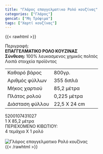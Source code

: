 ```yaml
---
title: "Γλάρος επαγγελματικο Ρολό κουζίνας"
categories: ["Γλάρος"]
gencat: ["Μη Τρόφιμα"]
tags: ["Χαρτί κουζίνας"]
---
```

{{< rawhtml >}}

<div class="sload200"><div class="product"><div id="sistatika">Περιγραφή:</div><div class="alltext"><b>ΕΠΑΓΓΕΛΜΑΤΙΚΟ ΡΟΛΟ ΚΟΥΖΙΝΑΣ</b><br><b>Σύνθεση:</b> 100% λευκασμενος χημικός πολτός<br></div><div id="loipa">Λοιπά στοιχεία προϊόντος</div><table id="diatable" class="glaros"><tbody><tr><td>Καθαρό βάρος</td><td>800γρ.</td></tr><tr><td style="width:50%">Αριθμός φύλλων</td><td>355 διπλά</td></tr><tr><td>Μήκος χαρτιού</td><td>85,2 μέτρα</td></tr><tr><td>Πλάτος ρολού</td><td>0,225 μέτρα</td></tr><tr><td>Διάσταση φύλλου</td><td>22,5 Χ 24 cm</td></tr></tbody></table><div id="barcode"><div id="barimage1"></div><span id="bartext">5200107431027</span></div><div id="varos"><div id="dimimg"></div><span id="varostext">1 Χ 85,2 μέτρα</span></div><div id="kivotio">ΠΕΡΙΕΧΟΜΕΝΟ ΚΙΒΩΤΙΟΥ:<br>4 τεμάχια Χ 1 ρολό</div><br><div class="pimg"><img alt="Γλάρος επαγγελματικο Ρολό κουζίνας" title="Γλάρος επαγγελματικο Ρολό κουζίνας" src="/media/images/glaros-epaggelmatiko-rolo-kouzinas.jpg"></div></div></div>
{{< /rawhtml >}}


